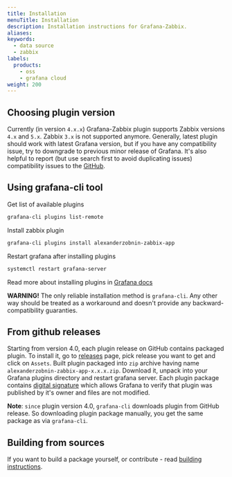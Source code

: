 ```yaml
---
title: Installation
menuTitle: Installation
description: Installation instructions for Grafana-Zabbix.
aliases:
keywords:
  - data source
  - zabbix
labels:
  products:
    - oss
    - grafana cloud
weight: 200
---
```


## Choosing plugin version

Currently (in version `4.x.x`) Grafana-Zabbix plugin supports Zabbix versions `4.x` and `5.x`. Zabbix `3.x` is not supported anymore. Generally, latest plugin should work with latest Grafana version, but if you have any compatibility issue, try to downgrade to previous minor release of Grafana. It's also helpful to report (but use search first to avoid duplicating issues) compatibility issues to the [GitHub](https://github.com/grafana/grafana-zabbix/issues).

## Using grafana-cli tool

Get list of available plugins

```sh
grafana-cli plugins list-remote
```

Install zabbix plugin

```sh
grafana-cli plugins install alexanderzobnin-zabbix-app
```

Restart grafana after installing plugins

```sh
systemctl restart grafana-server
```

Read more about installing plugins in [Grafana docs](https://grafana.com/docs/plugins/installation/)

**WARNING!** The only reliable installation method is `grafana-cli`. Any other way should be treated as a workaround and doesn't provide any backward-compatibility guaranties.

## From github releases

Starting from version 4.0, each plugin release on GitHub contains packaged plugin. To install it, go to [releases](https://github.com/grafana/grafana-zabbix/releases) page, pick release you want to get and click on `Assets`. Built plugin packaged into `zip` archive having name `alexanderzobnin-zabbix-app-x.x.x.zip`. Download it, unpack into your Grafana plugins directory and restart grafana server. Each plugin package contains [digital signature](https://grafana.com/docs/grafana/latest/plugins/plugin-signatures/) which allows Grafana to verify that plugin was published by it's owner and files are not modified.

**Note**: `since` plugin version 4.0, `grafana-cli` downloads plugin from GitHub release. So downloading plugin package manually, you get the same package as via `grafana-cli`.

## Building from sources

If you want to build a package yourself, or contribute - read [building instructions](./run-from-main).
